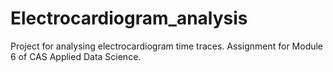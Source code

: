 # Electrocardiogram_analysis
Project for analysing electrocardiogram time traces. Assignment for Module 6 of CAS Applied Data Science.

